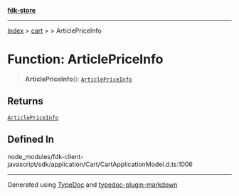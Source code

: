 [**fdk-store**](../../../README.md)
***

[Index](../../../API.md) > [cart](../../README.md) > [<internal>](../README.md) > ArticlePriceInfo

# Function: ArticlePriceInfo

> **ArticlePriceInfo**(): [`ArticlePriceInfo`](../type-aliases/type-alias.ArticlePriceInfo.md)

## Returns

[`ArticlePriceInfo`](../type-aliases/type-alias.ArticlePriceInfo.md)

## Defined In

node\_modules/fdk-client-javascript/sdk/application/Cart/CartApplicationModel.d.ts:1006

***
Generated using [TypeDoc](https://typedoc.org/) and [typedoc-plugin-markdown](https://www.npmjs.com/package/typedoc-plugin-markdown)
